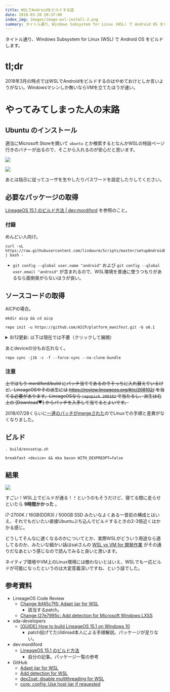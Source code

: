 ```yaml
---
title: WSLでAndroidをビルドする話
date: 2018-03-28 20:37:00
index_img: images/image-wsl-install-2.png
summary: タイトル通り、Windows Subsystem for Linux (WSL) で Android OS をビルドします。
---
```


タイトル通り、Windows Subsystem for Linux (WSL) で Android OS をビルドします。

<!-- more -->

# tl;dr

2018年3月の時点ではWSLでAndroidをビルドするのはやめておけとしか言いようがない。Windowsマシンしか無いならVMを立てたほうが速い。

# やってみてしまった人の末路

## Ubuntu のインストール

適当にMicrosoft Storeを開いて `ubuntu` とか検索するとなんかWSLの特設ページ行きのバナーが出るので、そこから入れるのが安心だと思います。

![](/images/image-wsl-install-1.png)

![](/images/image-wsl-install-2.png)

あとは指示に従ってユーザを生やしたりパスワードを設定したりしてください。

## 必要なパッケージの取得

[LineageOS 15.1 のビルド方法 | dev:mordiford](https://dev.maud.io/entry/2018/03/19/howto-build-lineageos-15-1/) を参照のこと。

### 付録

めんどい人向け。

```
curl -sL https://raw.githubusercontent.com/lindwurm/Scripts/master/setupAndroidBuildEnv.sh | bash -
```

- `git config --global user.name "android"` および `git config --global user.email "android"` が含まれるので、WSL環境を普通に使うつもりがあるなら面倒臭がらないほうが良い。

## ソースコードの取得

AICPの場合。

```
mkdir aicp && cd aicp
```

```
repo init -u https://github.com/AICP/platform_manifest.git -b o8.1
```

<details><summary> 8/12更新: 以下は現在では不要（クリックして展開）</summary>

```
mkdir -p .repo/local_manifests && nano .repo/local_manifests/wsl.xml
```

```xml
<?xml version="1.0" encoding="UTF-8"?>
<manifest>
  <!-- for wsl -->
  <remove-project name="platform/prebuilts/misc" />
  <project name="Uldiniad/android_prebuilts_misc" path="prebuilts/misc" />

  <remove-project name="LineageOS/android_prebuilts_build-tools" />
  <project name="Uldiniad/android_prebuilts_build-tools" path="prebuilts/build-tools" />

  <remove-project name="AICP/build" />
  <project path="build/make" name="mordiford/build" groups="pdk" remote="github" revision="o8.1_wsl" >
    <copyfile src="core/root.mk" dest="Makefile" />
    <linkfile src="CleanSpec.mk" dest="build/CleanSpec.mk" />
    <linkfile src="buildspec.mk.default" dest="build/buildspec.mk.default" />
    <linkfile src="core" dest="build/core" />
    <linkfile src="envsetup.sh" dest="build/envsetup.sh" />
    <linkfile src="target" dest="build/target" />
    <linkfile src="tools" dest="build/tools" />
  </project>

</manifest>
```

</details>

あとdeviceの分もお忘れなく。

```
repo sync -j16 -c -f --force-sync --no-clone-bundle
```

### 注意

~~上ではもう mordiford/build にパッチ当ててあるのでそっちに入れ替えているけど、LineageOSやその派生には https://review.lineageos.org/#/c/208102/ を当てる必要があります。LineageOSなら `repopick 208102` で当たるし、派生は右上の [Download▼] からパッチを入手して当てるとよいです。~~

2018/07/28くらいに[一連のパッチがmergeされた](https://github.com/LineageOS/android_build/commits/a82a188b512ff34ae8f7e128d804ccaa56bb8902)のでLinuxでの手順と差異がなくなりました。

## ビルド

```
. build/envsetup.sh
```

```
breakfast <device> && mka bacon WITH_DEXPREOPT=false
```

## 結果

![](/images/image-complete-build-on-wsl.png)

すごい！WSL上でビルドが通る！！というのもそうだけど、寝てる間に走らせといたら **9時間かかった** 。

i7-2700K / 16GB(DDR3) / 500GB SSD みたいなよくある一昔前の構成とはいえ、それでもだいたい直接Ubuntuぶち込んでビルドするときの2-3倍近くはかかる感じ。

どうしてそんなに遅くなるのかについてとか、実際WSLがどういう用途なら適してるのか、みたいな細かい話はsatさんの [WSL vs VM for 開発作業](https://satoru-takeuchi.hatenablog.com/entry/2020/03/26/011540) がその通りだなあという感じなので読んでみると良いと思います。

ネイティブ環境やVM上のLinux環境には敵わないとはいえ、WSLでも一応ビルドが可能になったというのは大変意義深いですね、という話でした。

## 参考資料

- LineageOS Code Review
    - [Change Ibf45c7f6: Adapt ijar for WSL](https://review.lineageos.org/#/c/208102/)
        - 該当するpatch。
    - [Change I27e7995c: Add detection for Microsoft Windows LXSS](https://review.lineageos.org/#/c/208384/)
- xda-developers
    - [[GUIDE] How to build LineageOS 15.1 on Windows 10](https://forum.xda-developers.com/android/software-hacking/guide-how-to-build-lineageos-15-1-t3750175)
        - patch投げてたUldiniad本人による手順解説。パッケージが足りない。
- dev:mordiford
    - [LineageOS 15.1 のビルド方法](https://dev.maud.io/entry/2018/03/19/howto-build-lineageos-15-1/)
        - 自分の記事。パッケージ一覧の参考
- GitHub
    - [Adapt ijar for WSL](https://github.com/LineageOS/android_build/commit/14925d0308495cc0877f52cbdbce3d2f320eaea1)
    - [Add detection for WSL](https://github.com/LineageOS/android_build/commit/ecf613729a0b5f9899182b19fe614abe38f7d18e)
    - [dex2oat: disable multithreading for WSL](https://github.com/LineageOS/android_build/commit/17bc5883d52f25416cc2a9ebcd276c1f3e8f37da)
    - [core: config: Use host ijar if requested](https://github.com/LineageOS/android_build/commit/a82a188b512ff34ae8f7e128d804ccaa56bb8902)
